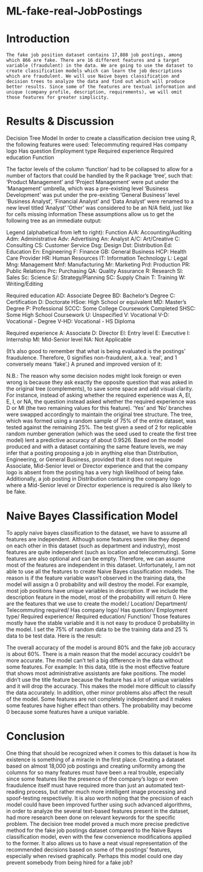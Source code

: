 # ML-fake-real-JobPostings
# Introduction
 	The fake job position dataset contains 17,880 job postings, among which 866 are fake. There are 16 different features and a target variable (fraudulent) in the data. We are going to use the dataset to create classification models which can learn the job descriptions which are fraudulent. We will use Naive bayes classification and decision trees to analyze the data and find out which will produce better results. Since some of the features are textual information and unique (company profile, description, requirements), we will omit those features for greater simplicity.
# Results & Discussion
Decision Tree Model
In order to create a classification decision tree using R, the following features were used:
Telecommuting required
Has company logo
Has question
Employment type
Required experience
Required education
Function

The factor levels of the column ‘function’ had to be collapsed to allow for a number of factors that could be handled by the R package ‘tree’, such that:
‘Product Management’ and ‘Project Management’ were put under the ‘Management’ umbrella, which was a pre-existing level
‘Business Development’ was put under the pre-existing ‘General Business’ level
‘Business Analyst’, ‘Financial Analyst’ and ‘Data Analyst’ were renamed to a new level titled ‘Analyst’
‘Other’ was considered to be an N/A field, just like for cells missing information
These assumptions allow us to get the following tree as an immediate output:


Legend (alphabetical from left to right):
Function
A/A: Accounting/Auditing
Adm: Administrative
Adv: Advertising
An: Analyst
A/C: Art/Creative
C: Consulting
CS: Customer Service
Dsg: Design
Dst: Distribution
Ed: Education
En: Engineering
F: Finance
GB: General Business
HCP: Health Care Provider
HR: Human Resources
IT: Information Technology
L: Legal
Mng: Management
Mnf: Manufacturing
Mr: Marketing
Prd: Production
PR: Public Relations
Prc: Purchasing
QA: Quality Assurance
R: Research
Sl: Sales
Sc: Science
S/: Strategy/Planning
SC: Supply Chain
T: Training
W: Writing/Editing




Required education
AD: Associate Degree
BD: Bachelor’s Degree
C: Certification
D: Doctorate
HSoe: High School or equivalent
MD: Master’s Degree
P: Professional
SCCC: Some College Coursework Completed
SHSC: Some High School 
 Coursework
U: Unspecified
V: Vocational
V-D: Vocational - Degree
V-HD: Vocational - HS Diploma




Required experience
A: Associate
D: Director
El: Entry level
E: Executive
I: Internship
Ml: Mid-Senior level
NA: Not Applicable 





(It’s also good to remember that what is being evaluated is the postings’ fraudulence. Therefore, 0 signifies non-fraudulent, a.k.a. ‘real’, and 1 conversely means ‘fake’.) A pruned and improved version of it:

N.B.: The reason why some decision nodes might look foreign or even wrong is because they ask exactly the opposite question that was asked in the original tree (complements), to save some space and add visual clarity. For instance, instead of asking whether the required experience was A, El, E, I, or NA, the question instead asked whether the required experience was D or Ml (the two remaining values for this feature). ‘Yes’ and ‘No’ branches were swapped accordingly to maintain the original tree structure.
The tree, which was formed using a random sample of 75% of the entire dataset, was tested against the remaining 25%. The test given a seed of 2 for replicable random number generation (which was the seed used to create the first tree model) lent a predictive accuracy of about 0.9526.
Based on the model produced and with a dataset containing the same feature levels, we may infer that a posting proposing a job in anything else than Distribution, Engineering, or General Business, provided that it does not require Associate, Mid-Senior level or Director experience and that the company logo is absent from the posting has a very high likelihood of being fake. Additionally, a job posting in Distribution containing the company logo where a Mid-Senior level or Director experience is required is also likely to be fake.
# Naive Bayes Classification Model
To apply naive bayes classification to the dataset, we have to assume all features are independent. Although some features seem like they depend on each other in this dataset (such as department and industry), most features are quite independent (such as location and telecommuting). Some features are also optional and can be empty. Therefore, we can assume most of the features are independent in this dataset. Unfortunately, I am not able to use all the features to create Naive Bayes classification models. The reason is if the feature variable wasn’t observed in the training data, the model will assign a 0 probability and will destroy the model. For example, most job positions have unique variables in description. If we include the description feature in the model, most of the probability will return 0. Here are the features that we use to create the model:/
Location/
Department/
Telecommuting required/
Has company logo/
Has question/
Employment type/
Required experience/
Required education/
Function/
Those features mostly have the stable variable and it is not easy to produce 0 probability in the model.
I set the 75% of random data to be the training data and 25 % data to be test data. Here is the result:


The overall accuracy of the model is around 80% and the fake job accuracy is about 60%. There is a main reason that the model accuracy couldn’t be more accurate. The model can’t tell a big difference in the data without some features. For example:
In this data, title is the most effective feature that shows most administrative assistants are fake positions. The model didn’t use the title feature because the feature has a lot of unique variables and it will drop the accuracy. This makes the model more difficult to classify the data accurately. In addition, other minor problems also affect the result of the model. Some features are not completely independent and it makes some features have higher effect than others. The probability may become 0 because some features have a unique variable.
# Conclusion
One thing that should be recognized when it comes to this dataset is how its existence is something of a miracle in the first place. Creating a dataset based on almost 18,000 job postings and creating uniformity among the columns for so many features must have been a real trouble, especially since some features like the presence of the company’s logo or even fraudulence itself must have required more than just an automated text-reading process, but rather much more intelligent image processing and spoof-testing respectively. It is also worth noting that the precision of each model could have been improved further using such advanced algorithms, in order to analyze the several text-based features present in the dataset, had more research been done on relevant keywords for the specific problem.
The decision tree model proved a much more precise predictive method for the fake job postings dataset compared to the Naive Bayes classification model, even with the few convenience modifications applied to the former. It also allows us to have a neat visual representation of the recommended decisions based on some of the postings’ features, especially when revised graphically. Perhaps this model could one day prevent somebody from being hired for a fake job?
